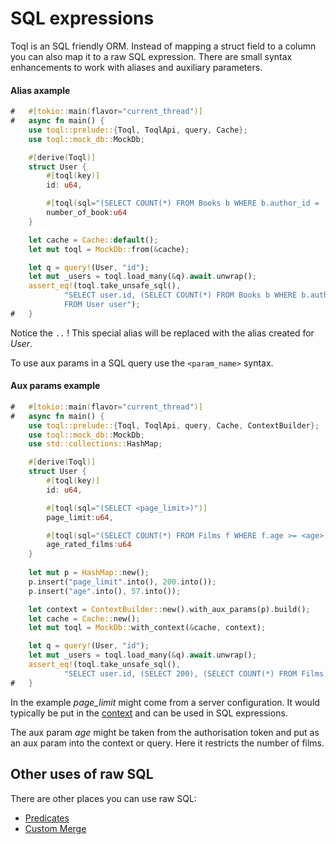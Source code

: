 # SQL expressions
Toql is an SQL friendly ORM. Instead of mapping a struct field to a column you can also map it
to a raw SQL expression. There are small syntax enhancements to work with aliases and auxiliary parameters.

#### Alias axample

```rust
#   #[tokio::main(flavor="current_thread")]
#   async fn main() {
    use toql::prelude::{Toql, ToqlApi, query, Cache};
    use toql::mock_db::MockDb;

    #[derive(Toql)]
    struct User {
        #[toql(key)]
        id: u64,

        #[toql(sql="(SELECT COUNT(*) FROM Books b WHERE b.author_id = ..id)")]
        number_of_book:u64
    }

    let cache = Cache::default();
    let mut toql = MockDb::from(&cache);

	let q = query!(User, "id"); 
	let mut _users = toql.load_many(&q).await.unwrap(); 
	assert_eq!(toql.take_unsafe_sql(), 
			"SELECT user.id, (SELECT COUNT(*) FROM Books b WHERE b.author_id = user.id) \
            FROM User user");
#   }
```

Notice the `..` ! This special alias will be replaced with the alias created for _User_.

To use aux params in a SQL query use the `<param_name>` syntax. 

#### Aux params example

```rust
#   #[tokio::main(flavor="current_thread")]
#   async fn main() {
    use toql::prelude::{Toql, ToqlApi, query, Cache, ContextBuilder};
    use toql::mock_db::MockDb;
    use std::collections::HashMap;

    #[derive(Toql)]
    struct User {
        #[toql(key)]
        id: u64,

        #[toql(sql="(SELECT <page_limit>)")]
        page_limit:u64,

        #[toql(sql="(SELECT COUNT(*) FROM Films f WHERE f.age >= <age>)")]
        age_rated_films:u64
    }
 
    let mut p = HashMap::new();
    p.insert("page_limit".into(), 200.into());
    p.insert("age".into(), 57.into());

    let context = ContextBuilder::new().with_aux_params(p).build();
    let cache = Cache::new();
    let mut toql = MockDb::with_context(&cache, context);

	let q = query!(User, "id"); 
	let mut _users = toql.load_many(&q).await.unwrap(); 
	assert_eq!(toql.take_unsafe_sql(), 
			"SELECT user.id, (SELECT 200), (SELECT COUNT(*) FROM Films f WHERE f.age >= 57) FROM User user");
#   }
```
In the example *page_limit* might come from a server configuration. 
It would typically be put in the [context](../3-api/1-introduction.md) and can be used in SQL expressions.

The aux param *age* might be taken from the authorisation token and put as an aux param into the context or query. 
Here it restricts the number of films.

## Other uses of raw SQL
There are other places you can use raw SQL:
 - [Predicates](10-predicates.md)
 - [Custom Merge](4-derive/5-merges)